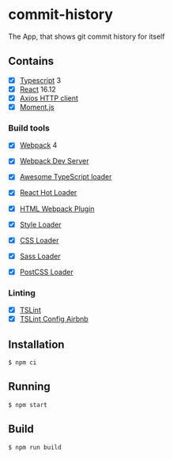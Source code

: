 # commit-history
The App, that shows git commit history for itself

## Contains

- [x] [Typescript](https://www.typescriptlang.org/) 3
- [x] [React](https://facebook.github.io/react/) 16.12
- [x] [Axios HTTP client](https://github.com/axios/axios)
- [x] [Moment.js](https://momentjs.com/)

### Build tools

- [x] [Webpack](https://webpack.github.io) 4
- [x] [Webpack Dev Server](https://github.com/webpack/webpack-dev-server)
- [x] [Awesome TypeScript loader](https://github.com/s-panferov/awesome-typescript-loader)
- [x] [React Hot Loader](https://github.com/gaearon/react-hot-loader)
- [x] [HTML Webpack Plugin](https://github.com/ampedandwired/html-webpack-plugin)
- [x] [Style Loader](https://github.com/webpack-contrib/style-loader)
- [x] [CSS Loader](https://github.com/webpack-contrib/css-loader)
- [x] [Sass Loader](https://github.com/webpack-contrib/sass-loader)
- [x] [PostCSS Loader](https://github.com/postcss/postcss-loader)


### Linting
- [x] [TSLint](https://palantir.github.io/tslint/)
- [x] [TSLint Config Airbnb](https://www.npmjs.com/package/tslint-config-airbnb)

## Installation

```
$ npm ci
```

## Running

```
$ npm start
```

## Build

```
$ npm run build
```
